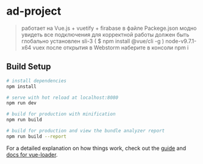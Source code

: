 # ad-project

> работает на Vue.js + vuetify + firabase
> в файле Packege.json  модно увидеть все подключения
> для корректной работы должен быть глобально установлен sli-3 ( $ npm install @vue/cli -g )
> node-v9.7.1-x64 
> vuex
> после открытия в Webstorm  наберите в консоли npm i


## Build Setup

``` bash
# install dependencies
npm install

# serve with hot reload at localhost:8080
npm run dev

# build for production with minification
npm run build

# build for production and view the bundle analyzer report
npm run build --report
```

For a detailed explanation on how things work, check out the [guide](http://vuejs-templates.github.io/webpack/) and [docs for vue-loader](http://vuejs.github.io/vue-loader).
